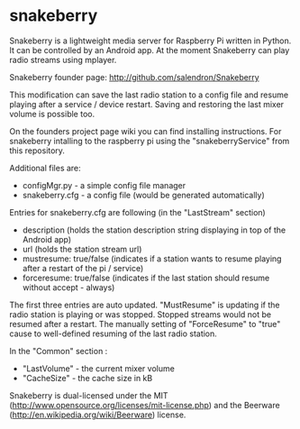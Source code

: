 snakeberry
==========

Snakeberry is a lightweight media server for Raspberry Pi written in Python. It can be controlled by an Android app. At the moment Snakeberry can play radio streams using mplayer.

Snakeberry founder page: http://github.com/salendron/Snakeberry

This modification can save the last radio station to a config file and resume playing after a service / device restart. Saving and restoring the last mixer volume is possible too.

On the founders project page wiki you can find installing instructions. For snakeberry intalling to the raspberry pi using the "snakeberryService" from this repository.

Additional files are:
* configMgr.py - a simple config file manager
* snakeberry.cfg - a config file (would be generated automatically)

Entries for snakeberry.cfg are following (in the "LastStream" section)
- description (holds the station description string displaying in top of the Android app)
- url (holds the station stream url)
- mustresume: true/false (indicates if a station wants to resume playing after a restart of the pi / service)
- forceresume: true/false (indicates if the last station should resume without accept - always)

The first three entries are auto updated. "MustResume" is updating if the radio station is playing or was stopped. Stopped streams would not be resumed after a restart. The manually setting of "ForceResume" to "true" cause to well-defined resuming of the last radio station.

In the "Common" section :
- "LastVolume" - the current mixer volume
- "CacheSize" - the cache size in kB


Snakeberry is dual-licensed under the MIT (http://www.opensource.org/licenses/mit-license.php) and the Beerware (http://en.wikipedia.org/wiki/Beerware) license.
